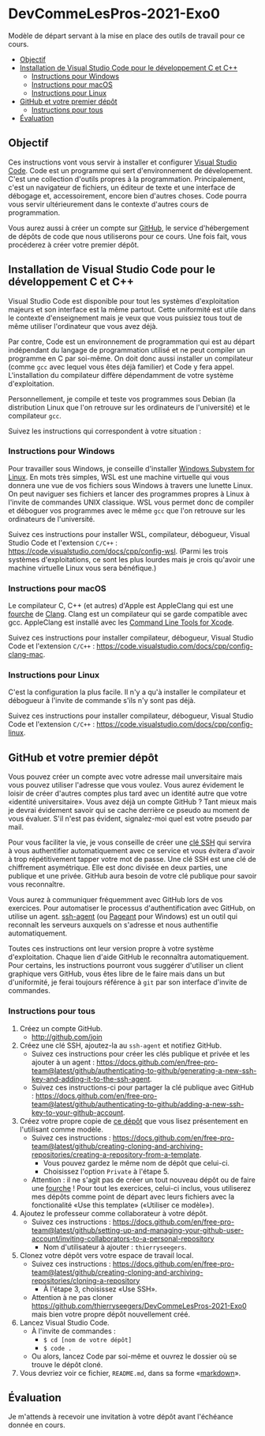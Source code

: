 # DevCommeLesPros-2021-Exo0

Modèle de départ servant à la mise en place des outils de travail pour ce cours.

<!-- TOC depthfrom:2 -->

- [Objectif](#objectif)
- [Installation de Visual Studio Code pour le développement C et C++](#installation-de-visual-studio-code-pour-le-d%C3%A9veloppement-c-et-c)
    - [Instructions pour Windows](#instructions-pour-windows)
    - [Instructions pour macOS](#instructions-pour-macos)
    - [Instructions pour Linux](#instructions-pour-linux)
- [GitHub et votre premier dépôt](#github-et-votre-premier-d%C3%A9p%C3%B4t)
    - [Instructions pour tous](#instructions-pour-tous)
- [Évaluation](#%C3%A9valuation)

<!-- /TOC -->

## Objectif

Ces instructions vont vous servir à installer et configurer [Visual Studio Code](https://code.visualstudio.com).
Code est un programme qui sert d'environnement de dévelopement.
C'est une collection d'outils propres à la programmation.
Principalement, c'est un navigateur de fichiers, un éditeur de texte et une interface de débogage et, accessoirement, encore bien d'autres choses.
Code pourra vous servir ultérieurement dans le contexte d'autres cours de programmation.

Vous aurez aussi à créer un compte sur [GitHub](https://github.com), le service d'hébergement de dépôts de code que nous utiliserons pour ce cours.
Une fois fait, vous procéderez à créer votre premier dépôt.

## Installation de Visual Studio Code pour le développement C et C++

Visual Studio Code est disponible pour tout les systèmes d'exploitation majeurs et son interface est la même partout.
Cette uniformité est utile dans le contexte d'enseignement mais je veux que vous puissiez tous tout de même utiliser l'ordinateur que vous avez déjà.

Par contre, Code est un environnement de programmation qui est au départ indépendant du langage de programmation utilisé et ne peut compiler un programme en C par soi-même.
On doit donc aussi installer un compilateur (comme `gcc` avec lequel vous êtes déjà familier) et Code y fera appel.
L'installation du compilateur diffère dépendamment de votre système d'exploitation.

Personnellement, je compile et teste vos programmes sous Debian (la  distribution Linux que l'on retrouve sur les ordinateurs de l'université) et le compilateur `gcc`.

Suivez les instructions qui correspondent à votre situation :

### Instructions pour Windows

Pour travailler sous Windows, je conseille d'installer [Windows Subystem for Linux](https://fr.wikipedia.org/wiki/Windows_Subsystem_for_Linux).
En mots très simples, WSL est une machine virtuelle qui vous donnera une vue de vos fichiers sous Windows à travers une lunette Linux.
On peut naviguer ses fichiers et lancer des programmes propres à Linux à l'invite de commandes UNIX classique.
WSL vous permet donc de compiler et déboguer vos programmes avec le même `gcc` que l'on retrouve sur les ordinateurs de l'université.

Suivez ces instructions pour installer WSL, compilateur, débogueur, Visual Studio Code et l'extension `C/C++` : https://code.visualstudio.com/docs/cpp/config-wsl. (Parmi les trois systèmes d'exploitations, ce sont les plus lourdes mais je crois qu'avoir une machine virtuelle Linux vous sera bénéfique.)

### Instructions pour macOS

Le compilateur C, C++ (et autres) d'Apple est AppleClang qui est une [fourche](https://fr.wikipedia.org/wiki/Fork_(d%C3%A9veloppement_logiciel)) de [Clang](https://fr.wikipedia.org/wiki/Clang).
Clang est un compilateur qui se garde compatible avec gcc.
AppleClang est installé avec les [Command Line Tools for Xcode](https://download.developer.apple.com/Developer_Tools/Command_Line_Tools_for_Xcode_12.2/Command_Line_Tools_for_Xcode_12.2.dmg).

Suivez ces instructions pour installer compilateur, débogueur, Visual Studio Code et l'extension `C/C++` : https://code.visualstudio.com/docs/cpp/config-clang-mac.

### Instructions pour Linux

C'est la configuration la plus facile.
Il n'y a qu'à installer le compilateur et débogueur à l'invite de commande s'ils n'y sont pas déjà.

Suivez ces instructions pour installer compilateur, débogueur, Visual Studio Code et l'extension `C/C++` : https://code.visualstudio.com/docs/cpp/config-linux.

## GitHub et votre premier dépôt

Vous pouvez créer un compte avec votre adresse mail unversitaire mais vous pouvez utiliser l'adresse que vous voulez.
Vous aurez évidement le loisir de créer d'autres comptes plus tard avec un identité autre que votre «identité universitaire».
Vous avez déjà un compte GitHub ? Tant mieux mais je devrai évidement savoir qui se cache derrière ce pseudo au moment de vous évaluer. S'il n'est pas évident, signalez-moi quel est votre pseudo par mail.

Pour vous faciliter la vie, je vous conseille de créer une [clé SSH](https://en.wikipedia.org/wiki/Ssh-keygen) qui servira à vous authentifier automatiquement avec ce service et vous évitera d'avoir à trop répétitivement tapper votre mot de passe.
Une clé SSH est une clé de chiffrement asymétrique.
Elle est donc divisée en deux parties, une publique et une privée.
GitHub aura besoin de votre clé publique pour savoir vous reconnaître.

Vous aurez à communiquer fréquemment avec GitHub lors de vos exercices.
Pour automatiser le processus d'authentification avec GitHub, on utilise un agent.
[ssh-agent](https://fr.wikipedia.org/wiki/Ssh-agent) (ou [Pageant](https://en.wikipedia.org/wiki/PuTTY) pour Windows) est un outil qui reconnaît les serveurs auxquels on s'adresse et nous authentifie automatiquement.

Toutes ces instructions ont leur version propre à votre système d'exploitation.
Chaque lien d'aide GitHub le reconnaîtra automatiquement.
Pour certains, les instructions pourront vous suggérer d'utiliser un client graphique vers GitHub, vous êtes libre de le faire mais dans un but d'uniformité, je ferai toujours référence à `git` par son interface d'invite de commandes.

### Instructions pour tous

1. Créez un compte GitHub.
    - http://github.com/join
1. Créez une clé SSH, ajoutez-la au `ssh-agent` et notifiez GitHub.
    - Suivez ces instructions pour créer les clés publique et privée et les ajouter à un agent : https://docs.github.com/en/free-pro-team@latest/github/authenticating-to-github/generating-a-new-ssh-key-and-adding-it-to-the-ssh-agent.
    - Suivez ces instructions-ci pour partager la clé publique avec GitHub : https://docs.github.com/en/free-pro-team@latest/github/authenticating-to-github/adding-a-new-ssh-key-to-your-github-account.
1. Créez votre propre copie de [ce dépôt](https://github.com/thierryseegers/DevCommeLesPros-2021-Exo0) que vous lisez présentement en l'utilisant comme modèle.
    - Suivez ces instructions : https://docs.github.com/en/free-pro-team@latest/github/creating-cloning-and-archiving-repositories/creating-a-repository-from-a-template.
        - Vous pouvez gardez le même nom de dépôt que celui-ci.
        - Choisissez l'option `Private` à l'étape 5.
    - Attention : il ne s'agit pas de créer un tout nouveau dépôt ou de faire une [fourche](https://docs.github.com/en/free-pro-team@latest/github/getting-started-with-github/fork-a-repo) ! Pour tout les exercices, celui-ci inclus, vous utiliserez mes dépôts comme point de départ avec leurs fichiers avec la fonctionalité «Use this template» («Utiliser ce modèle»).
1. Ajoutez le professeur comme collaborateur à votre dépôt.
    - Suivez ces instructions : https://docs.github.com/en/free-pro-team@latest/github/setting-up-and-managing-your-github-user-account/inviting-collaborators-to-a-personal-repository
        - Nom d'utilisateur à ajouter : `thierryseegers`.
1. Clonez votre dépôt vers votre espace de travail local.
    - Suivez ces instructions : https://docs.github.com/en/free-pro-team@latest/github/creating-cloning-and-archiving-repositories/cloning-a-repository
        - À l'étape 3, choisissez «Use SSH».
    - Attention à ne pas cloner https://github.com/thierryseegers/DevCommeLesPros-2021-Exo0 mais bien votre propre dépôt nouvellement créé.
1. Lancez Visual Studio Code.
    - À l'invite de commandes :
        - `$ cd [nom de votre dépôt]`
        - `$ code .`
    - Ou alors, lancez Code par soi-même et ouvrez le dossier où se trouve le dépôt cloné.
1. Vous devriez voir ce fichier, `README.md`, dans sa forme «[markdown](https://fr.wikipedia.org/wiki/Markdown)».

## Évaluation

Je m'attends à recevoir une invitation à votre dépôt avant l'échéance donnée en cours.
